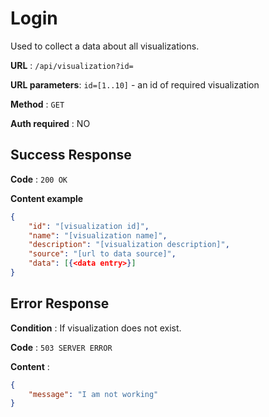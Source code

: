 # Login

Used to collect a data about all visualizations.

**URL** : `/api/visualization?id=`

**URL parameters**: `id=[1..10]` - an id of required visualization

**Method** : `GET`

**Auth required** : NO

## Success Response

**Code** : `200 OK`

**Content example**

```json
{
    "id": "[visualization id]",
    "name": "[visualization name]",
    "description": "[visualization description]",
    "source": "[url to data source]",
    "data": [{<data entry>}]
}
```

## Error Response

**Condition** : If visualization does not exist.

**Code** : `503 SERVER ERROR`

**Content** :

```json
{
    "message": "I am not working"
}
```
